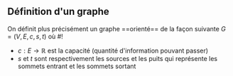 ## Définition d'un graphe
On définit plus précisément un graphe ==orienté== de la façon suivante $G =(V, E, c, s, t)$
où #!
- $c: E \to \mathbb R$ est la capacité (quantité d'information pouvant passer)
- $s$ et $t$ sont respectivement les sources et les puits qui représente les sommets entrant et les sommets sortant
<!--ID: 1726076885829-->


